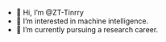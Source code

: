 - 👋 Hi, I’m @ZT-Tinrry
- 👀 I’m interested in machine intelligence.
- 🌱 I’m currently pursuing a research career.

<!---
ZT-Tinrry/ZT-Tinrry is a ✨ special ✨ repository because its `README.md` (this file) appears on your GitHub profile.
You can click the Preview link to take a look at your changes.
--->
